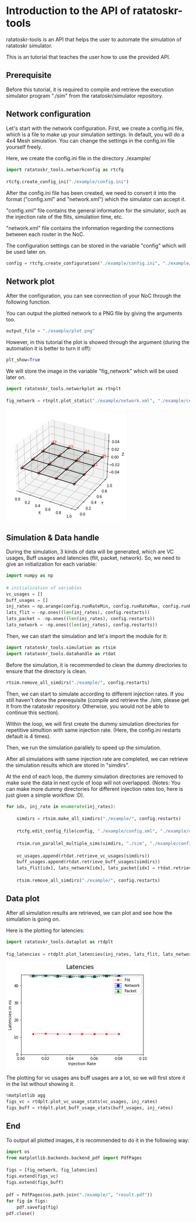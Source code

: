 # Introduction to the API of ratatoskr-tools

ratatoskr-tools is an API that helps the user to automate the simulation of ratatoskr simulator.


This is an tutorial that teaches the user how to use the provided API.

## Prerequisite

Before this tutorial, it is required to compile and retrieve the execution simulator program "./sim" from the ratatoskr/simulator repository.

## Network configuration

Let's start with the network configuration. First, we create a config.ini file, which is a file to make up your simulation settings. In default, you will do a 4x4 Mesh simulation. You can change the settings in the config.ini file yourself freely.

Here, we create the config.ini file in the directory ./example/


```python
import ratatoskr_tools.networkconfig as rtcfg

rtcfg.create_config_ini("./example/config.ini")
```

After the config.ini file has been created, we need to convert it into the format ("config.xml" and "network.xml") which the simulator can accept it.

"config.xml" file contains the general information for the simulator, such as the injection rate of the flits, simulation time, etc.

"network.xml" file contains the information regarding the connections between each router in the NoC.

The configuration settings can be stored in the variable "config" which will be used later on.


```python
config = rtcfg.create_configuration("./example/config.ini", "./example/config.xml", "./example/network.xml")
```

## Network plot
After the configuration, you can see connection of your NoC through the following function. 

You can output the plotted network to a PNG file by giving the arguments too.


```python
output_file = "./example/plot.png"
```

However, in this tutorial the plot is showed through the argument (during the automation it is better to turn it off):


```python
plt_show=True
```

We will store the image in the variable "fig_network" which will be used later on.


```python
import ratatoskr_tools.networkplot as rtnplt

fig_network = rtnplt.plot_static("./example/network.xml", "./example/config.ini", plt_show=True)
```


    
![png](tutorial1_files/tutorial1_11_0.png)
    


## Simulation & Data handle

During the simulation, 3 kinds of data will be generated, which are VC usages, Buff usages and latencies (flit, packet, network). So, we need to give an initialization for each variable:


```python
import numpy as np

# initialization of variables
vc_usages = []
buff_usages = []
inj_rates = np.arange(config.runRateMin, config.runRateMax, config.runRateStep).round(4)
lats_flit = -np.ones((len(inj_rates), config.restarts))
lats_packet = -np.ones((len(inj_rates), config.restarts))
lats_network = -np.ones((len(inj_rates), config.restarts))
```

Then, we can start the simulation and let's import the module for it:


```python
import ratatoskr_tools.simulation as rtsim
import ratatoskr_tools.datahandle as rtdat
```

Before the simulation, it is recommended to clean the dummy directories to ensure that the directory is clean.


```python
rtsim.remove_all_simdirs("./example/", config.restarts)
```

Then, we can start to simulate according to different injection rates. If you still haven't done the prerequisite (compile and retrieve the ./sim, please get it from the ratatoskr repository. Otherwise, you would not be able to continue this section).

Within the loop, we will first create the dummy simulation directories for repetitive simultion with same injection rate. (Here, the config.ini restarts default is 4 times).

Then, we run the simulation parallely to speed up the simulation.

After all simulations with same injection rate are completed, we can retrieve the simulation results which are stored in "simdirs".

At the end of each loop, the dummy simulation directories are removed to make sure the data in next cycle of loop will not overlapped. (Notes: You can make more dummy directories for different injection rates too, here is just given a simple workflow :D).


```python
for idx, inj_rate in enumerate(inj_rates):

    simdirs = rtsim.make_all_simdirs("./example/", config.restarts)

    rtcfg.edit_config_file(config, "./example/config.xml", "./example/config_tmp.xml", inj_rate)

    rtsim.run_parallel_multiple_sims(simdirs, "./sim", "./example/config.xml", "./example/network.xml")

    vc_usages.append(rtdat.retrieve_vc_usages(simdirs))
    buff_usages.append(rtdat.retrieve_buff_usages(simdirs))
    lats_flit[idx], lats_network[idx], lats_packet[idx] = rtdat.retrieve_diff_latencies(simdirs)

    rtsim.remove_all_simdirs("./example/", config.restarts)
```

## Data plot

After all simulation results are retrieved, we can plot and see how the simulation is going on.

Here is the plotting for latencies:


```python
import ratatoskr_tools.dataplot as rtdplt

fig_latencies = rtdplt.plot_latencies(inj_rates, lats_flit, lats_network, lats_packet, plt_show=True)
```


    
![png](tutorial1_files/tutorial1_21_0.png)
    


The plotting for vc usages ans buff usages are a lot, so we will first store it in the list without showing it.


```python
%matplotlib agg
figs_vc = rtdplt.plot_vc_usage_stats(vc_usages, inj_rates)
figs_buff = rtdplt.plot_buff_usage_stats(buff_usages, inj_rates)
```

## End

To output all plotted images, it is recommended to do it in the following way:


```python
import os
from matplotlib.backends.backend_pdf import PdfPages

figs = [fig_network, fig_latencies]
figs.extend(figs_vc)
figs.extend(figs_buff)

pdf = PdfPages(os.path.join("./example/", "result.pdf"))
for fig in figs:
    pdf.savefig(fig)
pdf.close()
```
